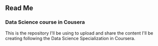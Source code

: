 ## Read Me
### Data Science course in Cousera

This is the repository I'll be using to upload and share the content I'll be creating following the Data Science Specialization in Coursera.

